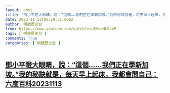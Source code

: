 ```yaml
---
layout: post
title: "鄧小平瞪大眼睛，說：“這個……我們正在學新加坡。”我的秘訣就是，每天早上起床，我都會問自己：六度百科20231113"
date: 2023-11-13T06:19:31.000Z
author: 明鏡歷史台
from: https://www.youtube.com/watch?v=uEVoeHL0aeM
tags: [ 明鏡歷史台 ]
comments: True
categories: [ 明鏡歷史台 ]
---
```

<!--1699856371000-->
[鄧小平瞪大眼睛，說：“這個……我們正在學新加坡。”我的秘訣就是，每天早上起床，我都會問自己：六度百科20231113](https://www.youtube.com/watch?v=uEVoeHL0aeM)
------

<div>

</div>
